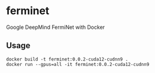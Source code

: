 # ferminet

Google DeepMind FermiNet with Docker

## Usage

```shell
docker build -t ferminet:0.0.2-cuda12-cudnn9 .
docker run --gpus=all -it ferminet:0.0.2-cuda12-cudnn9
```
